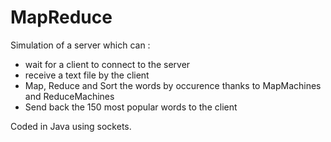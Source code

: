 # MapReduce
Simulation of a server which can :
  * wait for a client to connect to the server
  * receive a text file by the client
  * Map, Reduce and Sort the words by occurence thanks to MapMachines and ReduceMachines
  * Send back the 150 most popular words to the client
  
Coded in Java using sockets.
